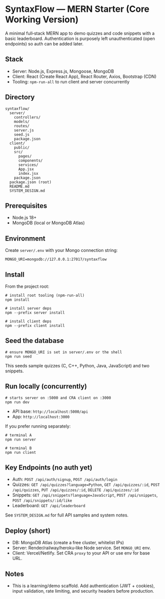 # SyntaxFlow — MERN Starter (Core Working Version)

A minimal full‑stack MERN app to demo quizzes and code snippets with a basic leaderboard. Authentication is purposely left unauthenticated (open endpoints) so auth can be added later.

## Stack
- Server: Node.js, Express.js, Mongoose, MongoDB
- Client: React (Create React App), React Router, Axios, Bootstrap (CDN)
- Tooling: `npm-run-all` to run client and server concurrently

## Directory
```
syntaxflow/
  server/
    controllers/
    models/
    routes/
    server.js
    seed.js
    package.json
  client/
    public/
    src/
      pages/
      components/
      services/
      App.jsx
      index.jsx
    package.json
  package.json (root)
  README.md
  SYSTEM_DESIGN.md
```

## Prerequisites
- Node.js 18+
- MongoDB (local or MongoDB Atlas)

## Environment
Create `server/.env` with your Mongo connection string:
```
MONGO_URI=mongodb://127.0.0.1:27017/syntaxflow
```

## Install
From the project root:
```
# install root tooling (npm-run-all)
npm install

# install server deps
npm --prefix server install

# install client deps
npm --prefix client install
```

## Seed the database
```
# ensure MONGO_URI is set in server/.env or the shell
npm run seed
```
This seeds sample quizzes (C, C++, Python, Java, JavaScript) and two snippets.

## Run locally (concurrently)
```
# starts server on :5000 and CRA client on :3000
npm run dev
```
- API base: `http://localhost:5000/api`
- App: `http://localhost:3000`

If you prefer running separately:
```
# terminal A
npm run server

# terminal B
npm run client
```

## Key Endpoints (no auth yet)
- Auth: `POST /api/auth/signup`, `POST /api/auth/login`
- Quizzes: `GET /api/quizzes?language=Python`, `GET /api/quizzes/:id`, `POST /api/quizzes`, `PUT /api/quizzes/:id`, `DELETE /api/quizzes/:id`
- Snippets: `GET /api/snippets?language=JavaScript`, `POST /api/snippets`, `POST /api/snippets/:id/like`
- Leaderboard: `GET /api/leaderboard`

See `SYSTEM_DESIGN.md` for full API samples and system notes.

## Deploy (short)
- DB: MongoDB Atlas (create a free cluster, whitelist IPs)
- Server: Render/railway/heroku‑like Node service. Set `MONGO_URI` env.
- Client: Vercel/Netlify. Set CRA `proxy` to your API or use env for base URL.

## Notes
- This is a learning/demo scaffold. Add authentication (JWT + cookies), input validation, rate limiting, and security headers before production.
